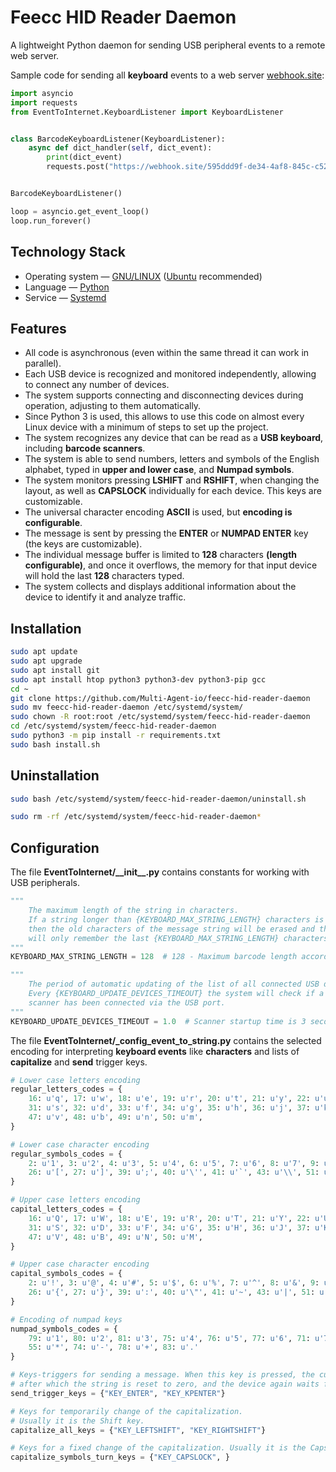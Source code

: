 # Feecc HID Reader Daemon

A lightweight Python daemon for sending USB peripheral events to a remote web server.

Sample code for sending all **keyboard** events to a web server [webhook.site](https://webhook.site/#!/595ddd9f-de34-4af8-845c-c52bb2614083):

```python
import asyncio
import requests
from EventToInternet.KeyboardListener import KeyboardListener


class BarcodeKeyboardListener(KeyboardListener):
    async def dict_handler(self, dict_event):
        print(dict_event)
        requests.post("https://webhook.site/595ddd9f-de34-4af8-845c-c52bb2614083", json=dict_event)


BarcodeKeyboardListener()

loop = asyncio.get_event_loop()
loop.run_forever()
```

## Technology Stack

* Operating system — [GNU/LINUX](https://www.gnu.org/) ([Ubuntu](https://ubuntu.com/) recommended)
* Language — [Python](https://www.python.org/)
* Service — [Systemd](https://manpages.ubuntu.com/manpages/xenial/en/man5/systemd.service.5.html)

## Features

- All code is asynchronous (even within the same thread it can work in parallel).
- Each USB device is recognized and monitored independently, allowing to connect any number of devices.
- The system supports connecting and disconnecting devices during operation, adjusting to them automatically.
- Since Python 3 is used, this allows to use this code on almost every Linux device with a minimum of steps to set up the project. 
- The system recognizes any device that can be read as a **USB keyboard**, including **barcode scanners**.
- The system is able to send numbers, letters and symbols of the English alphabet, typed in **upper and lower case**, and **Numpad symbols**.
- The system monitors pressing **LSHIFT** and **RSHIFT**, when changing the layout, as well as **CAPSLOCK** individually for each device. This keys are customizable.
- The universal character encoding **ASCII** is used, but **encoding is configurable**.
- The message is sent by pressing the **ENTER** or **NUMPAD ENTER** key (the keys are customizable).
- The individual message buffer is limited to **128** characters **(length configurable)**, and once it overflows, the memory for that input device will hold the last **128** characters typed.
- The system collects and displays additional information about the device to identify it and analyze traffic.

## Installation

```bash
sudo apt update
sudo apt upgrade
sudo apt install git
sudo apt install htop python3 python3-dev python3-pip gcc
cd ~
git clone https://github.com/Multi-Agent-io/feecc-hid-reader-daemon
sudo mv feecc-hid-reader-daemon /etc/systemd/system/
sudo chown -R root:root /etc/systemd/system/feecc-hid-reader-daemon
cd /etc/systemd/system/feecc-hid-reader-daemon
sudo python3 -m pip install -r requirements.txt
sudo bash install.sh
```

## Uninstallation

```bash
sudo bash /etc/systemd/system/feecc-hid-reader-daemon/uninstall.sh

sudo rm -rf /etc/systemd/system/feecc-hid-reader-daemon*
```

## Configuration

The file **EventToInternet/\_\_init\_\_.py** contains constants for working with USB peripherals.

```python
"""
    The maximum length of the string in characters.
    If a string longer than {KEYBOARD_MAX_STRING_LENGTH} characters is entered, 
    then the old characters of the message string will be erased and the system 
    will only remember the last {KEYBOARD_MAX_STRING_LENGTH} characters.
"""
KEYBOARD_MAX_STRING_LENGTH = 128  # 128 - Maximum barcode length according to GS1-128

"""
    The period of automatic updating of the list of all connected USB devices in seconds.
    Every {KEYBOARD_UPDATE_DEVICES_TIMEOUT} the system will check if a new keyboard or 
    scanner has been connected via the USB port.
"""
KEYBOARD_UPDATE_DEVICES_TIMEOUT = 1.0  # Scanner startup time is 3 seconds, so waiting another 1 second beyond that is acceptable
```

The file **EventToInternet/\_config\_event\_to\_string.py** contains  the selected encoding for interpreting  **keyboard events** like **characters** and lists of **capitalize** and **send** trigger keys.

```python
# Lower case letters encoding
regular_letters_codes = {
    16: u'q', 17: u'w', 18: u'e', 19: u'r', 20: u't', 21: u'y', 22: u'u', 23: u'i', 24: u'o', 25: u'p', 30: u'a',
    31: u's', 32: u'd', 33: u'f', 34: u'g', 35: u'h', 36: u'j', 37: u'k', 38: u'l', 44: u'z', 45: u'x', 46: u'c',
    47: u'v', 48: u'b', 49: u'n', 50: u'm',
}

# Lower case character encoding
regular_symbols_codes = {
    2: u'1', 3: u'2', 4: u'3', 5: u'4', 6: u'5', 7: u'6', 8: u'7', 9: u'8', 10: u'9', 11: u'0', 12: u'-', 13: u'=',
    26: u'[', 27: u']', 39: u';', 40: u'\'', 41: u'`', 43: u'\\', 51: u',', 52: u'.', 53: u'/', 57: u' '
}

# Upper case letters encoding
capital_letters_codes = {
    16: u'Q', 17: u'W', 18: u'E', 19: u'R', 20: u'T', 21: u'Y', 22: u'U', 23: u'I', 24: u'O', 25: u'P', 30: u'A',
    31: u'S', 32: u'D', 33: u'F', 34: u'G', 35: u'H', 36: u'J', 37: u'K', 38: u'L', 44: u'Z', 45: u'X', 46: u'C',
    47: u'V', 48: u'B', 49: u'N', 50: u'M',
}

# Upper case character encoding
capital_symbols_codes = {
    2: u'!', 3: u'@', 4: u'#', 5: u'$', 6: u'%', 7: u'^', 8: u'&', 9: u'*', 10: u'(', 11: u')', 12: u'_', 13: u'+',
    26: u'{', 27: u'}', 39: u':', 40: u'\"', 41: u'~', 43: u'|', 51: u'<', 52: u'>', 53: u'?', 57: u' ',
}

# Encoding of numpad keys
numpad_symbols_codes = {
    79: u'1', 80: u'2', 81: u'3', 75: u'4', 76: u'5', 77: u'6', 71: u'7', 72: u'8', 73: u'9', 82: u'0', 98: u'/',
    55: u'*', 74: u'-', 78: u'+', 83: u'.'
}

# Keys-triggers for sending a message. When this key is pressed, the current version of the message is sent, 
# after which the string is reset to zero, and the device again waits for data input. 
send_trigger_keys = {"KEY_ENTER", "KEY_KPENTER"}

# Keys for temporarily change of the capitalization.
# Usually it is the Shift key.
capitalize_all_keys = {"KEY_LEFTSHIFT", "KEY_RIGHTSHIFT"}

# Keys for a fixed change of the capitalization. Usually it is the CapsLock key.
capitalize_symbols_turn_keys = {"KEY_CAPSLOCK", }
```